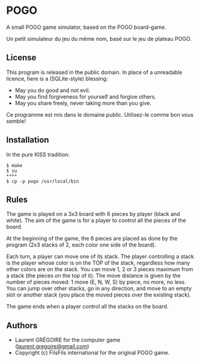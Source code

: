 # POGO

A small POGO game simulator, based on the POGO board-game.

Un petit simulateur du jeu du même nom, basé sur le jeu de plateau POGO.

## License

This program is released in the public domain.
In place of a unreadable licence, here is a (SQLite-style) blessing:
- May you do good and not evil.
- May you find forgiveness for yourself and forgive others.
- May you share freely, never taking more than you give.

Ce programme est mis dans le domaine public.
Utilisez-le comme bon vous semble!

## Installation

In the pure KISS tradition:

	$ make
	$ su
	****
	$ cp -p pogo /usr/local/bin

## Rules

The game is played on a 3x3 board with 6 pieces by player
(black and white). The aim of the game is for a player to
control all the pieces of the board.

At the beginning of the game, the 6 pieces are placed as
done by the program (2x3 stacks of 2, each color one side
of the board).

Each turn, a player can move one of its stack. The player
controlling a stack is the player whose color is on the TOP
of the stack, regardless how many other colors are on the
stack. You can move 1, 2 or 3 pieces maximum from a stack
(the pieces on the top of it).
The move distance is given by the number of pieces moved: 
1 move (E, N, W, S) by piece, no more, no less.
You can jump over other stacks, go in any direction, and
move to an empty slot or another stack (you place the
moved pieces over the existing stack).

The game ends when a player control all the stacks on the
board.
	
## Authors

- Laurent GRÉGOIRE for the computer game (laurent.gregoire@gmail.com)
- Copyright (c) FilsFils international for the original POGO game.

